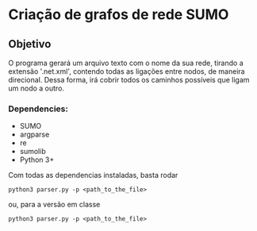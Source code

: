 # Criação de grafos de rede SUMO

## Objetivo 
O programa gerará um arquivo texto com o nome da sua rede, tirando a extensão '.net.xml', contendo todas as ligações entre nodos, de maneira direcional.
Dessa forma, irá cobrir todos os caminhos possíveis que ligam um nodo a outro.

### Dependencies:
 - SUMO
 - argparse
 - re
 - sumolib
 - Python 3+
 
 Com todas as dependencias instaladas, basta rodar
 ```
 python3 parser.py -p <path_to_the_file>
 ```
 ou, para a versão em classe
 ```
 python3 parser.py -p <path_to_the_file>
 ```
